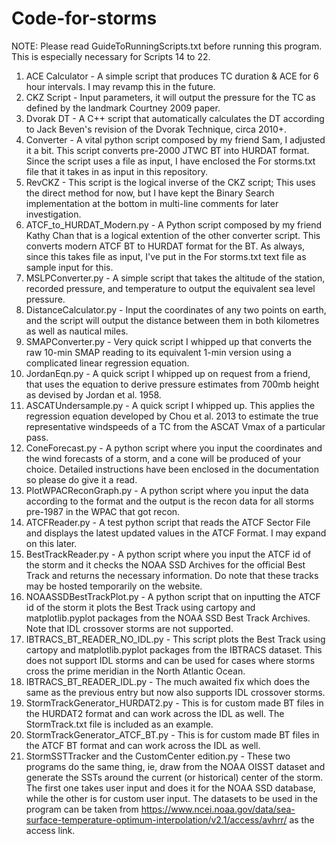 # Code-for-storms

NOTE: Please read GuideToRunningScripts.txt before running this program. This is especially necessary for Scripts 14 to 22.

1. ACE Calculator - A simple script that produces TC duration & ACE for 6 hour intervals. I may revamp this in the future.
2. CKZ Script - Input parameters, it will output the pressure for the TC as defined by the landmark Courtney 2009 paper.
3. Dvorak DT - A C++ script that automatically calculates the DT according to Jack Beven's revision of the Dvorak Technique, circa 2010+.
4. Converter - A vital python script composed by my friend Sam, I adjusted it a bit. This script converts pre-2000 JTWC BT into HURDAT format.
Since the script uses a file as input, I have enclosed the For storms.txt file that it takes in as input in this repository.
5. RevCKZ - This script is the logical inverse of the CKZ script; This uses the direct method for now, but I have kept the Binary Search implementation at the bottom in multi-line comments for later investigation.
6. ATCF_to_HURDAT_Modern.py - A Python script composed by my friend Kathy Chan that is a logical extention of the other converter script. This converts modern ATCF BT to HURDAT format for the BT. As always, since this takes file as input, I've put in the For storms.txt text file as sample input for this.
7. MSLPConverter.py - A simple script that takes the altitude of the station, recorded pressure, and temperature to output the equivalent sea level pressure.
8. DistanceCalculator.py - Input the coordinates of any two points on earth, and the script will output the distance between them in both kilometres as well as nautical miles.
9. SMAPConverter.py - Very quick script I whipped up that converts the raw 10-min SMAP reading to its equivalent 1-min version using a complicated linear regression equation.
10. JordanEqn.py - A quick script I whipped up on request from a friend, that uses the equation to derive pressure estimates from 700mb height as devised by Jordan et al. 1958.
11. ASCATUndersample.py - A quick script I whipped up. This applies the regression equation developed by Chou et al. 2013 to estimate the true representative windspeeds of a TC from the ASCAT Vmax of a particular pass.
12. ConeForecast.py - A python script where you input the coordinates and the wind forecasts of a storm, and a cone will be produced of your choice. Detailed instructions have been enclosed in the documentation so please do give it a read.
13. PlotWPACReconGraph.py - A python script where you input the data according to the format and the output is the recon data for all storms pre-1987 in the WPAC that got recon.
14. ATCFReader.py - A test python script that reads the ATCF Sector File and displays the latest updated values in the ATCF Format. I may expand on this later.
15. BestTrackReader.py - A python script where you input the ATCF id of the storm and it checks the NOAA SSD Archives for the official Best Track and returns the necessary information. Do note that these tracks may be hosted temporarily on the website.
16. NOAASSDBestTrackPlot.py - A python script that on inputting the ATCF id of the storm it plots the Best Track using cartopy and matplotlib.pyplot packages from the NOAA SSD Best Track Archives. Note that IDL crossover storms are not supported.
17. IBTRACS_BT_READER_NO_IDL.py - This script plots the Best Track using cartopy and matplotlib.pyplot packages from the IBTRACS dataset. This does not support IDL storms and can be used for cases where storms cross the prime meridian in the North Atlantic Ocean.
18. IBTRACS_BT_READER_IDL.py - The much awaited fix which does the same as the previous entry but now also supports IDL crossover storms.
19. StormTrackGenerator_HURDAT2.py - This is for custom made BT files in the HURDAT2 format and can work across the IDL as well. The StormTrack.txt file is included as an example.
20. StormTrackGenerator_ATCF_BT.py - This is for custom made BT files in the ATCF BT format and can work across the IDL as well. 
21. StormSSTTracker and the CustomCenter edition.py - These two programs do the same thing, ie, draw from the NOAA OISST dataset and generate the SSTs around the current (or historical) center of the storm. The first one takes user input and does it for the NOAA SSD database, while the other is for custom user input. The datasets to be used in the program can be taken from https://www.ncei.noaa.gov/data/sea-surface-temperature-optimum-interpolation/v2.1/access/avhrr/ as the access link.
